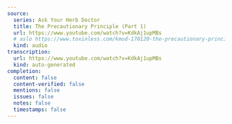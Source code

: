 ```yaml
---
source:
  series: Ask Your Herb Doctor
  title: The Precautionary Principle (Part 1)
  url: https://www.youtube.com/watch?v=KdkAj1upMBs
  # aslo https://www.toxinless.com/kmud-170120-the-precautionary-principle.mp3
  kind: audio
transcription:
  url: https://www.youtube.com/watch?v=KdkAj1upMBs
  kind: auto-generated
completion:
  content: false
  content-verified: false
  mentions: false
  issues: false
  notes: false
  timestamps: false
---
```

